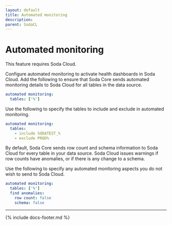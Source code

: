 ```yaml
---
layout: default
title: Automated monitoring
description: 
parent: SodaCL
---
```


# Automated monitoring

This feature requires Soda Cloud.

Configure automated monitoring to activate health dashboards in Soda Cloud. Add the following to ensure that Soda Core sends automated monitoring details to Soda Cloud for all tables in the data source.

```yaml
automated monitoring:
  tables: ['%']
```

Use the following to specify the tables to include and exclude in automated monitoring.

```yaml
automated monitoring:
  tables:
    - include SODATEST_%
    - exclude PROD%
```

By default, Soda Core sends row count and schema information to Soda Cloud for every table in your data source. Soda Cloud issues warnings if row counts have anomalies, or if there is any change to a schema.

Use the following to specify any automated monitoring aspects you do not wish to send to Soda Cloud. 

```yaml
automated monitoring:
  tables: ['%']
  find anomalies:
    row count: false
    schema: false
```
---
{% include docs-footer.md %}
